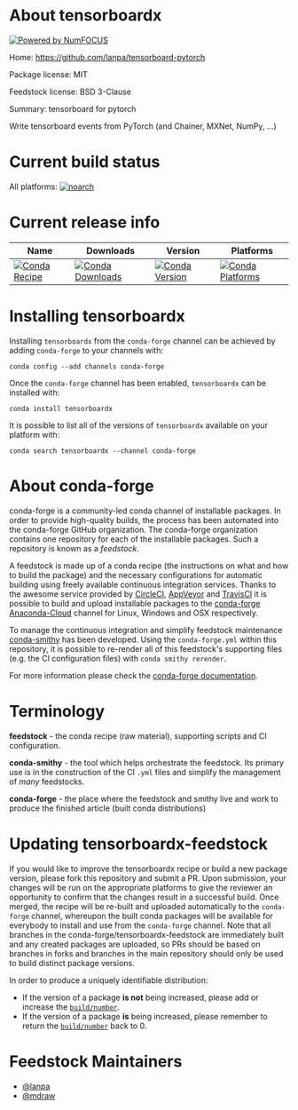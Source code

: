 About tensorboardx
==================

[![Powered by NumFOCUS](https://img.shields.io/badge/powered%20by-NumFOCUS-orange.svg?style=flat&colorA=E1523D&colorB=007D8A)](http://numfocus.org)

Home: https://github.com/lanpa/tensorboard-pytorch

Package license: MIT

Feedstock license: BSD 3-Clause

Summary: tensorboard for pytorch

Write tensorboard events from PyTorch (and Chainer, MXNet, NumPy, ...)


Current build status
====================

All platforms:
[![noarch](https://img.shields.io/circleci/project/github/conda-forge/tensorboardx-feedstock/master.svg?label=noarch)](https://circleci.com/gh/conda-forge/tensorboardx-feedstock)

Current release info
====================

| Name | Downloads | Version | Platforms |
| --- | --- | --- | --- |
| [![Conda Recipe](https://img.shields.io/badge/recipe-tensorboardx-green.svg)](https://anaconda.org/conda-forge/tensorboardx) | [![Conda Downloads](https://img.shields.io/conda/dn/conda-forge/tensorboardx.svg)](https://anaconda.org/conda-forge/tensorboardx) | [![Conda Version](https://img.shields.io/conda/vn/conda-forge/tensorboardx.svg)](https://anaconda.org/conda-forge/tensorboardx) | [![Conda Platforms](https://img.shields.io/conda/pn/conda-forge/tensorboardx.svg)](https://anaconda.org/conda-forge/tensorboardx) |

Installing tensorboardx
=======================

Installing `tensorboardx` from the `conda-forge` channel can be achieved by adding `conda-forge` to your channels with:

```
conda config --add channels conda-forge
```

Once the `conda-forge` channel has been enabled, `tensorboardx` can be installed with:

```
conda install tensorboardx
```

It is possible to list all of the versions of `tensorboardx` available on your platform with:

```
conda search tensorboardx --channel conda-forge
```


About conda-forge
=================

conda-forge is a community-led conda channel of installable packages.
In order to provide high-quality builds, the process has been automated into the
conda-forge GitHub organization. The conda-forge organization contains one repository
for each of the installable packages. Such a repository is known as a *feedstock*.

A feedstock is made up of a conda recipe (the instructions on what and how to build
the package) and the necessary configurations for automatic building using freely
available continuous integration services. Thanks to the awesome service provided by
[CircleCI](https://circleci.com/), [AppVeyor](https://www.appveyor.com/)
and [TravisCI](https://travis-ci.org/) it is possible to build and upload installable
packages to the [conda-forge](https://anaconda.org/conda-forge)
[Anaconda-Cloud](https://anaconda.org/) channel for Linux, Windows and OSX respectively.

To manage the continuous integration and simplify feedstock maintenance
[conda-smithy](https://github.com/conda-forge/conda-smithy) has been developed.
Using the ``conda-forge.yml`` within this repository, it is possible to re-render all of
this feedstock's supporting files (e.g. the CI configuration files) with ``conda smithy rerender``.

For more information please check the [conda-forge documentation](https://conda-forge.org/docs/).

Terminology
===========

**feedstock** - the conda recipe (raw material), supporting scripts and CI configuration.

**conda-smithy** - the tool which helps orchestrate the feedstock.
                   Its primary use is in the construction of the CI ``.yml`` files
                   and simplify the management of *many* feedstocks.

**conda-forge** - the place where the feedstock and smithy live and work to
                  produce the finished article (built conda distributions)


Updating tensorboardx-feedstock
===============================

If you would like to improve the tensorboardx recipe or build a new
package version, please fork this repository and submit a PR. Upon submission,
your changes will be run on the appropriate platforms to give the reviewer an
opportunity to confirm that the changes result in a successful build. Once
merged, the recipe will be re-built and uploaded automatically to the
`conda-forge` channel, whereupon the built conda packages will be available for
everybody to install and use from the `conda-forge` channel.
Note that all branches in the conda-forge/tensorboardx-feedstock are
immediately built and any created packages are uploaded, so PRs should be based
on branches in forks and branches in the main repository should only be used to
build distinct package versions.

In order to produce a uniquely identifiable distribution:
 * If the version of a package **is not** being increased, please add or increase
   the [``build/number``](https://conda.io/docs/user-guide/tasks/build-packages/define-metadata.html#build-number-and-string).
 * If the version of a package **is** being increased, please remember to return
   the [``build/number``](https://conda.io/docs/user-guide/tasks/build-packages/define-metadata.html#build-number-and-string)
   back to 0.

Feedstock Maintainers
=====================

* [@lanpa](https://github.com/lanpa/)
* [@mdraw](https://github.com/mdraw/)

